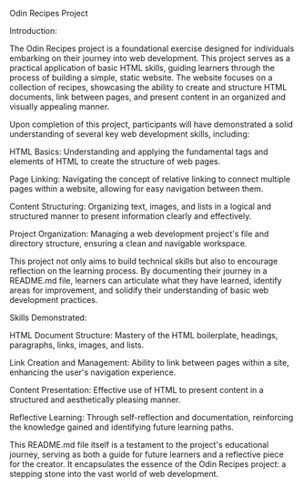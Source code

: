 Odin Recipes Project

Introduction:

The Odin Recipes project is a foundational exercise designed for individuals embarking on their journey into web development. This project serves as a practical application of basic HTML skills, guiding learners through the process of building a simple, static website. The website focuses on a collection of recipes, showcasing the ability to create and structure HTML documents, link between pages, and present content in an organized and visually appealing manner.

Upon completion of this project, participants will have demonstrated a solid understanding of several key web development skills, including:

HTML Basics:
    Understanding and applying the fundamental tags and elements of HTML to create the structure of web pages.

Page Linking:
    Navigating the concept of relative linking to connect multiple     pages within a website, allowing for easy navigation between them.

Content Structuring:
    Organizing text, images, and lists in a logical and structured manner to present information clearly and effectively.

Project Organization: 
    Managing a web development project's file and directory structure, ensuring a clean and navigable workspace.

This project not only aims to build technical skills but also to encourage reflection on the learning process. By documenting their journey in a README.md file, learners can articulate what they have learned, identify areas for improvement, and solidify their understanding of basic web development practices.

Skills Demonstrated:

HTML Document Structure:
     Mastery of the HTML boilerplate, headings, paragraphs, links, images, and lists.

Link Creation and Management:
     Ability to link between pages within a site, enhancing the user's navigation experience.

Content Presentation:
     Effective use of HTML to present content in a structured and aesthetically pleasing manner.

Reflective Learning:
     Through self-reflection and documentation, reinforcing the knowledge gained and identifying future learning paths.

This README.md file itself is a testament to the project's educational journey, serving as both a guide for future learners and a reflective piece for the creator. It encapsulates the essence of the Odin Recipes project: a stepping stone into the vast world of web development. 